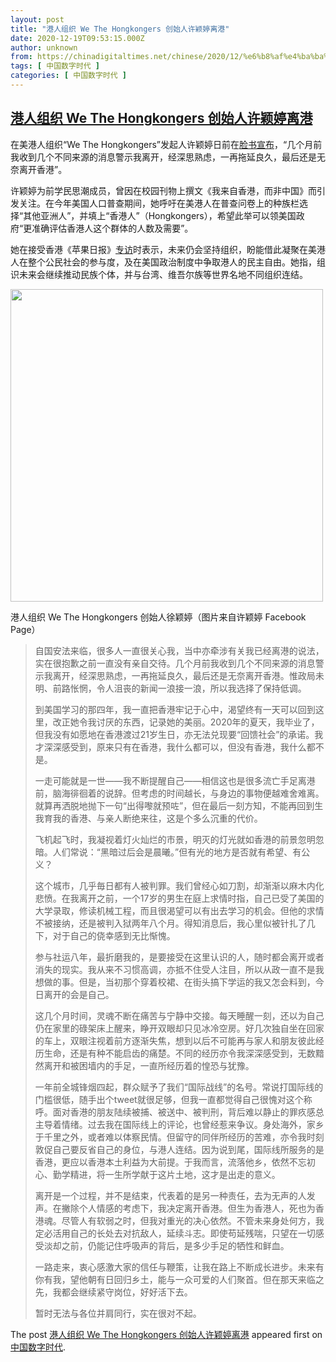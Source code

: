```yaml
---
layout: post
title: "港人组织 We The Hongkongers 创始人许颖婷离港"
date: 2020-12-19T09:53:15.000Z
author: unknown
from: https://chinadigitaltimes.net/chinese/2020/12/%e6%b8%af%e4%ba%ba%e7%bb%84%e7%bb%87-we-the-hongkongers-%e5%88%9b%e5%a7%8b%e4%ba%ba%e8%ae%b8%e9%a2%96%e5%a9%b7%e7%a6%bb%e6%b8%af%e8%b5%b4%e7%be%8e/
tags: [ 中国数字时代 ]
categories: [ 中国数字时代 ]
---
```

<!--1608371595000-->
[港人组织 We The Hongkongers 创始人许颖婷离港](https://chinadigitaltimes.net/chinese/2020/12/%e6%b8%af%e4%ba%ba%e7%bb%84%e7%bb%87-we-the-hongkongers-%e5%88%9b%e5%a7%8b%e4%ba%ba%e8%ae%b8%e9%a2%96%e5%a9%b7%e7%a6%bb%e6%b8%af%e8%b5%b4%e7%be%8e/)
------

<div>
<p>在美港人组织“We The Hongkongers”发起人许颖婷日前在<a href="https://www.facebook.com/frances.huiwingting/posts/2781785408709915">脸书宣布</a>，“几个月前我收到几个不同来源的消息警示我离开，经深思熟虑，一再拖延良久，最后还是无奈离开香港”。</p><p>许颖婷为前学民思潮成员，曾因在校园刊物上撰文《我来自香港，而非中国》而引发关注。在今年美国人口普查期间，她呼吁在美港人在普查问卷上的种族栏选择“其他亚洲人”，并填上“香港人”（Hongkongers），希望此举可以领美国政府“更准确评估香港人这个群体的人数及需要”。</p><p>她在接受香港《苹果日报》<a href="https://hk.appledaily.com/local/20201218/TG6B2Z4QFJCZ3BJVXWKOO44CQI/">专访</a>时表示，未来仍会坚持组织，盼能借此凝聚在美港人在整个公民社会的参与度，及在美国政治制度中争取港人的民主自由。她指，组识未来会继续推动民族个体，并与台湾、维吾尔族等世界名地不同组织连结。</p><div id="attachment_660608" style="width: 510px" class="wp-caption aligncenter"><img aria-describedby="caption-attachment-660608" loading="lazy" src="https://chinadigitaltimes.net/chinese/files/2020/12/131910898_2781785165376606_6151350737011184796_o.jpg" alt="" width="500" height="auto" class="size-full wp-image-660608" srcset="https://chinadigitaltimes.net/chinese/files/2020/12/131910898_2781785165376606_6151350737011184796_o.jpg 1848w, https://chinadigitaltimes.net/chinese/files/2020/12/131910898_2781785165376606_6151350737011184796_o-300x200.jpg 300w, https://chinadigitaltimes.net/chinese/files/2020/12/131910898_2781785165376606_6151350737011184796_o-1024x682.jpg 1024w, https://chinadigitaltimes.net/chinese/files/2020/12/131910898_2781785165376606_6151350737011184796_o-768x511.jpg 768w, https://chinadigitaltimes.net/chinese/files/2020/12/131910898_2781785165376606_6151350737011184796_o-1536x1022.jpg 1536w, https://chinadigitaltimes.net/chinese/files/2020/12/131910898_2781785165376606_6151350737011184796_o-1080x719.jpg 1080w" sizes="(max-width: 1848px) 100vw, 1848px" /><p id="caption-attachment-660608" class="wp-caption-text">港人组织 We The Hongkongers 创始人徐颖婷（图片来自许颖婷 Facebook Page）</p></div><blockquote><p>自国安法来临，很多人一直很关心我，当中亦牵涉有关我已经离港的说法，实在很抱歉之前一直没有亲自交待。几个月前我收到几个不同来源的消息警示我离开，经深思熟虑，一再拖延良久，最后还是无奈离开香港。惟政局未明、前路怅惘，令人沮丧的新闻一浪接一浪，所以我选择了保持低调。</p><p>到美国学习的那四年，我一直把香港牢记于心中，渴望终有一天可以回到这里，改正她令我讨厌的东西，记录她的美丽。2020年的夏天，我毕业了，但我没有如愿地在香港渡过21岁生日，亦无法兑现要“回馈社会”的承诺。我才深深感受到，原来只有在香港，我什么都可以，但没有香港，我什么都不是。</p><p>一走可能就是一世——我不断提醒自己——相信这也是很多流亡手足离港前，脑海徘徊着的说辞。但考虑的时间越长，与身边的事物便越难舍难离。就算再洒脱地抛下一句“出得嚟就预咗”，但在最后一刻方知，不能再回到生我育我的香港、与亲人断绝来往，这是个多么沉重的代价。</p><p>飞机起飞时，我凝视着灯火灿烂的市景，明灭的灯光就如香港的前景忽明忽暗。人们常说：“黑暗过后会是晨曦。”但有光的地方是否就有希望、有公义？</p><p>这个城市，几乎毎日都有人被判罪。我们曾经心如刀割，却渐渐以麻木内化悲愤。在我离开之前，一个17岁的男生在庭上求情时指，自己已受了美国的大学录取，修读机械工程，而且很渴望可以有出去学习的机会。但他的求情不被接纳，还是被判入狱两年八个月。得知消息后，我心里似被针扎了几下，对于自己的侥幸感到无比惭愧。</p><p>参与社运八年，最折磨我的，是要接受在这里认识的人，随时都会离开或者消失的现实。我从来不习惯高调，亦抵不住受人注目，所以从政一直不是我想做的事。但是，当初那个穿着校裙、在街头搞下学运的我又怎会料到，今日离开的会是自己。</p><p>这几个月时间，灵魂不断在痛苦与宁静中交接。每天睡醒一刻，还以为自己仍在家里的碌架床上醒来，睁开双眼却只见冰冷空房。好几次独自坐在回家的车上，双眼注视着前方逐渐失焦，想到以后不可能再与家人和朋友彼此经历生命，还是有种不能启齿的痛楚。不同的经历亦令我深深感受到，无数黯然离开和被困墙内的手足，一直所经历着的惶恐与犹豫。</p><p>一年前全城锋烟四起，群众赋予了我们“国际战线”的名号。常说打国际线的门槛很低，随手出个tweet就很足够，但我一直都觉得自己很愧对这个称呼。面对香港的朋友陆续被捕、被送中、被判刑，背后难以静止的罪疚感总主导着情绪。过去我在国际线上的评论，也曾经惹来争议。身处海外，家乡于千里之外，或者难以体察民情。但留守的同伴所经历的苦难，亦令我时刻敦促自己要反省自己的身位，与港人连结。因为说到尾，国际线所服务的是香港，更应以香港本土利益为大前提。于我而言，流落他乡，依然不忘初心、勤学精进，将一生所学献于这片土地，这才是出走的意义。</p><p>离开是一个过程，并不是结束，代表着的是另一种责任，去为无声的人发声。在撇除个人情感的考虑下，我决定离开香港。但生为香港人，死也为香港魂。尽管人有软弱之时，但我对重光的决心依然。不管未来身处何方，我定必活用自己的长处去对抗敌人，延续斗志。即使苟延残喘，只望在一切感受淡却之前，仍能记住呼吸声的背后，是多少手足的牺性和鲜血。</p><p>一路走来，衷心感激大家的信任与鞭策，让我在路上不断成长进步。未来有你有我，望他朝有日回归乡土，能与一众可爱的人们聚首。但在那天来临之先，我都会继续紧守岗位，好好活下去。</p><p>暂时无法与各位并肩同行，实在很对不起。</p></blockquote><p>The post <a rel="nofollow" href="https://chinadigitaltimes.net/chinese/2020/12/%e6%b8%af%e4%ba%ba%e7%bb%84%e7%bb%87-we-the-hongkongers-%e5%88%9b%e5%a7%8b%e4%ba%ba%e8%ae%b8%e9%a2%96%e5%a9%b7%e7%a6%bb%e6%b8%af%e8%b5%b4%e7%be%8e/">港人组织 We The Hongkongers 创始人许颖婷离港</a> appeared first on <a rel="nofollow" href="https://chinadigitaltimes.net/chinese">中国数字时代</a>.</p>
</div>
